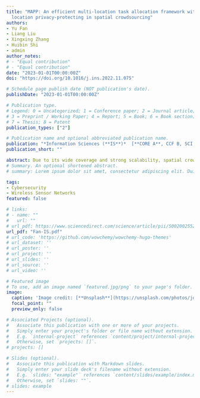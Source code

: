 ```yaml
---
title: "MAPP: An efficient multi-location task allocation framework with personalized
  location privacy-protecting in spatial crowdsourcing"
authors:
- Yu Fan
- Liang Liu
- Xingxing Zhang
- Huibin Shi
- admin
author_notes:
# - "Equal contribution"
# - "Equal contribution"
date: "2023-01-01T00:00:00Z"
doi: "https://doi.org/10.1016/j.ins.2022.11.075"

# Schedule page publish date (NOT publication's date).
publishDate: "2023-01-01T00:00:00Z"

# Publication type.
# Legend: 0 = Uncategorized; 1 = Conference paper; 2 = Journal article;
# 3 = Preprint / Working Paper; 4 = Report; 5 = Book; 6 = Book section;
# 7 = Thesis; 8 = Patent
publication_types: ["2"]

# Publication name and optional abbreviated publication name.
publication: "*Information Sciences (**IS**)*  [**CORE A**, CCF B, SCI Q1, IF 8.233]"
publication_short: ""

abstract: Due to its wide coverage and strong scalability, spatial crowdsourcing (SC) has become a research hotspot in recent years. In order to assign tasks to closer workers, it is necessary for workers to provide accurate locations to the server. However, it will result in the leakage of the participants’ location privacy. Existing works provide each worker with the same level of location privacy protection, which cannot meet the different privacy requirements of various workers. In addition, most works assume that the tasks are single-location tasks, and do not consider multi-location tasks. In this paper, we propose the Multi-location Task Allocation Problem with personalized location privacy protection (MLTAP). As far as we know, we are the first to study MLTAP. We propose a Multi-location task Allocation framework with Personalized location Privacy-protecting (MAPP). In order to allocate tasks efficiently, we use the R-tree to store workers and minimum bounding rectangle to represent multi-location tasks, thus filtering the unreachable workers for tasks. To better eliminate the adverse effect of location confusion, the SC server sorts candidate workers by the ranking metrics and allocates multi-location tasks efficiently. Finally, we conduct experiments to verify that MAPP has good performance in terms of utility.
# Summary. An optional shortened abstract.
# summary: Lorem ipsum dolor sit amet, consectetur adipiscing elit. Duis posuere tellus ac convallis placerat. Proin tincidunt magna sed ex sollicitudin condimentum.

tags:
- Cybersecurity
- Wireless Sensor Networks
featured: false

# links:
# - name: ""
#   url: ""
# url_pdf: https://www.sciencedirect.com/science/article/pii/S0020025522013640
url_pdf: "Fan-IS.pdf"
# url_code: 'https://github.com/wowchemy/wowchemy-hugo-themes'
# url_dataset: ''
# url_poster: ''
# url_project: ''
# url_slides: ''
# url_source: ''
# url_video: ''

# Featured image
# To use, add an image named `featured.jpg/png` to your page's folder. 
image:
  caption: 'Image credit: [**Unsplash**](https://unsplash.com/photos/jdD8gXaTZsc)'
  focal_point: ""
  preview_only: false

# Associated Projects (optional).
#   Associate this publication with one or more of your projects.
#   Simply enter your project's folder or file name without extension.
#   E.g. `internal-project` references `content/project/internal-project/index.md`.
#   Otherwise, set `projects: []`.
# projects: []

# Slides (optional).
#   Associate this publication with Markdown slides.
#   Simply enter your slide deck's filename without extension.
#   E.g. `slides: "example"` references `content/slides/example/index.md`.
#   Otherwise, set `slides: ""`.
# slides: example
---
```


<!-- {{% callout note %}}
Click the *Cite* button above to demo the feature to enable visitors to import publication metadata into their reference management software.
{{% /callout %}}

{{% callout note %}}
Create your slides in Markdown - click the *Slides* button to check out the example.
{{% /callout %}}

Supplementary notes can be added here, including [code, math, and images](https://wowchemy.com/docs/writing-markdown-latex/). -->
